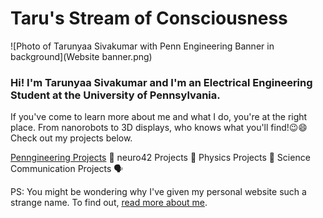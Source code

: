 #                                                             Taru's Stream of Consciousness
![Photo of Tarunyaa Sivakumar with Penn Engineering Banner in background](Website banner.png)
###           Hi! I'm Tarunyaa Sivakumar and I'm an Electrical Engineering Student at the University of Pennsylvania.
If you've come to learn more about me and what I do, you're at the right place. From nanorobots to 3D displays, who knows what you'll find!😉😄 Check out my projects below. 

[Penngineering Projects](https://tarunyaa.github.io/penngineering-projects/) 🦾  neuro42 Projects 🧠  Physics Projects 🔭  Science Communication Projects 🗣
  
PS: You might be wondering why I've given my personal website such a strange name. To find out, [read more about me](https://tarunyaa.github.io/#more-about-me).

